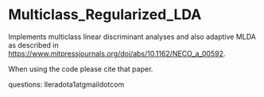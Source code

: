 # Multiclass_Regularized_LDA


Implements multiclass linear discriminant analyses and also adaptive MLDA as described in 
https://www.mitpressjournals.org/doi/abs/10.1162/NECO_a_00592.

When using the code please cite that paper.


questions: lleradota1atgmaildotcom
